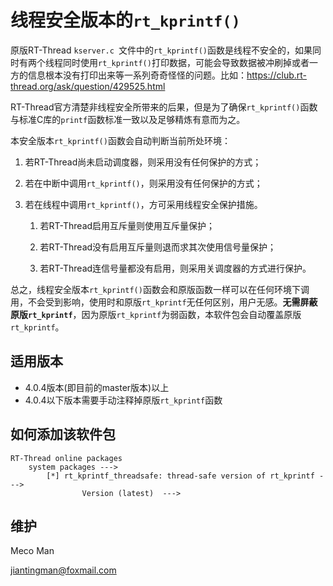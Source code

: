 # 线程安全版本的`rt_kprintf()`

原版RT-Thread `kserver.c `文件中的`rt_kprintf()`函数是线程不安全的，如果同时有两个线程同时使用`rt_kprintf()`打印数据，可能会导致数据被冲刷掉或者一方的信息根本没有打印出来等一系列奇奇怪怪的问题。比如：https://club.rt-thread.org/ask/question/429525.html

RT-Thread官方清楚非线程安全所带来的后果，但是为了确保`rt_kprintf()`函数与标准C库的`printf`函数标准一致以及足够精炼有意而为之。

本安全版本`rt_kprintf()`函数会自动判断当前所处环境：

1. 若RT-Thread尚未启动调度器，则采用没有任何保护的方式；

2. 若在中断中调用`rt_kprintf()`，则采用没有任何保护的方式；

3. 若在线程中调用`rt_kprintf()`，方可采用线程安全保护措施。

   1) 若RT-Thread启用互斥量则使用互斥量保护；

   2) 若RT-Thread没有启用互斥量则退而求其次使用信号量保护；

   3) 若RT-Thread连信号量都没有启用，则采用关调度器的方式进行保护。

总之，线程安全版本`rt_kprintf()`函数会和原版函数一样可以在任何环境下调用，不会受到影响，使用时和原版`rt_kprintf`无任何区别，用户无感。**无需屏蔽原版`rt_kprintf`**，因为原版`rt_kprintf`为弱函数，本软件包会自动覆盖原版`rt_kprintf`。


## 适用版本
- 4.0.4版本(即目前的master版本)以上
- 4.0.4以下版本需要手动注释掉原版`rt_kprintf`函数


## 如何添加该软件包

```
RT-Thread online packages
    system packages --->
        [*] rt_kprintf_threadsafe: thread-safe version of rt_kprintf --->
                Version (latest)  --->
```




## 维护

Meco Man

jiantingman@foxmail.com
